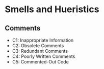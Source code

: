 # Smells and Hueristics

## Comments

* C1: Inappropriate Information
* C2: Obsolete Comments
* C3: Redundant Comments
* C4: Poorly Written Comments
* C5: Commented-Out Code
